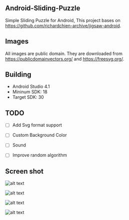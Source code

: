 ## Android-Sliding-Puzzle
Simple Sliding Puzzle for Android, This project bases on https://github.com/richardchien-archive/jigsaw-android.

## Images
All images are public domain. They are downloaded from https://publicdomainvectors.org/ and https://freesvg.org/.

## Building
- Android Studio 4.1
- Mininum SDK: 18
- Target SDK: 30 

## TODO
- [ ] Add Svg format support
- [ ] Custom Background Color
- [ ] Sound
- [ ] Improve random algorithm


## Screen shot
![alt text](Screenshots/Screenshot1.jpg/)



![alt text](Screenshots/Screenshot2.jpg/)



![alt text](Screenshots/Screenshot3.jpg/)



![alt text](Screenshots/Screenshot4.jpg/)


